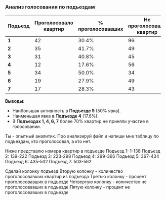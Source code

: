 ### Анализ голосования по подъездам

| Подъезд | Проголосовало квартир | % проголосовавших | Не проголосовало квартир | % не проголосовавших |
|---------|-----------------------|-------------------|--------------------------|----------------------|
| **1**   | 42                    | 30.4%             | 96                       | 69.6%                |
| **2**   | 35                    | 41.7%             | 49                       | 58.3%                |
| **3**   | 31                    | 40.8%             | 45                       | 59.2%                |
| **4**   | 12                    | 17.6%             | 56                       | 82.4%                |
| **5**   | 34                    | 50.0%             | 34                       | 50.0%                |
| **6**   | 19                    | 27.9%             | 49                       | 72.1%                |
| **7**   | 17                    | 28.3%             | 43                       | 71.7%                |

**Выводы:**
- Наибольшая активность в **Подъезде 5** (50% явка).
- Наименьшая явка в **Подъезде 4** (17.6%).
- В **Подъездах 1, 4, 6, 7** более 70% квартир не приняли участие в голосовании.


Ты - опытный аналитик.
Про анализируй файл и напиши мне таблицу по подъездам, кто проголосовал, а кто нет.

Ниже представлю номера квартир в подъезде
Подъезд 1: 1-138
Подъезд 2: 139-222
Подъезд 3: 223-298
Подъезд 4: 299-366
Подъезд 5: 367-434
Подъезд 6: 435-502
Подъезд 7: 503-562

Сделай колонку подъезд
Вторую колонку - количество проголосовавших квартир из подъезда
Третью колонку - процент проголосовавших в подъезде
Четвертую колонку - количество не проголосовавших в подъезде
Пятую колонку - процент не проголосовавших в подъезде